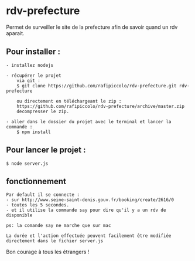 # rdv-prefecture
Permet de surveiller le site de la prefecture afin de savoir quand un rdv aparait.

## Pour installer :
    
    - installez nodejs
    
    - récupérer le projet
        via git : 
        $ git clone https://github.com/rafipiccolo/rdv-prefecture.git rdv-prefecture
    
        ou directement en téléchargeant le zip :
        https://github.com/rafipiccolo/rdv-prefecture/archive/master.zip
        decompresser le zip.

    - aller dans le dossier du projet avec le terminal et lancer la commande :
        $ npm install

## Pour lancer le projet :
    $ node server.js

## fonctionnement
    Par default il se connecte :
    - sur http://www.seine-saint-denis.gouv.fr/booking/create/2616/0
    - toutes les 5 secondes.
    - et il utilise la commande say pour dire qu'il y a un rdv de disponible

    ps: la comande say ne marche que sur mac

    La durée et l'action effectuée peuvent facilement être modifiée directement dans le fichier server.js

Bon courage à tous les étrangers !
